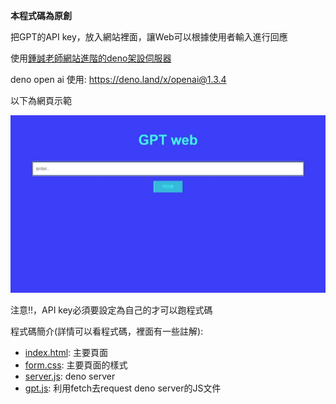**本程式碼為原創**

把GPT的API key，放入網站裡面，讓Web可以根據使用者輸入進行回應

使用[鍾誠老師網站進階的deno架設伺服器](https://github.com/stereomp3/ws110a/tree/master/homework/note)

deno open ai 使用: https://deno.land/x/openai@1.3.4



以下為網頁示範

![](gpt.gif)



注意!!，API key必須要設定為自己的才可以跑程式碼



程式碼簡介(詳情可以看程式碼，裡面有一些註解):

* [index.html](index.html): 主要頁面
* [form.css](form.css): 主要頁面的樣式
* [server.js](server.js): deno server
* [gpt.js](gpt.js): 利用fetch去request deno server的JS文件

